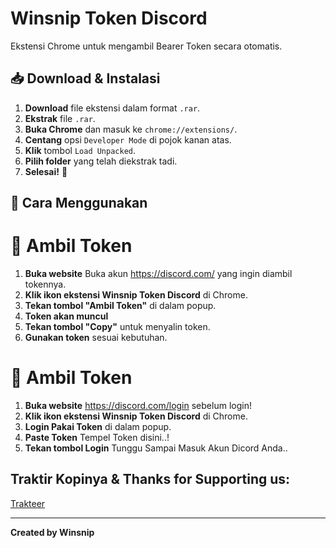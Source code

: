 # Winsnip Token Discord

Ekstensi Chrome untuk mengambil Bearer Token secara otomatis.

## 📥 Download & Instalasi
1. **Download** file ekstensi dalam format `.rar`.
2. **Ekstrak** file `.rar`.
3. **Buka Chrome** dan masuk ke `chrome://extensions/`.
4. **Centang** opsi `Developer Mode` di pojok kanan atas.
5. **Klik** tombol `Load Unpacked`.
6. **Pilih folder** yang telah diekstrak tadi.
7. **Selesai!** 🎉

## 🚀 Cara Menggunakan
# 🚀 Ambil Token
1. **Buka website** Buka akun https://discord.com/ yang ingin diambil tokennya.
2. **Klik ikon ekstensi Winsnip Token Discord** di Chrome.
3. **Tekan tombol "Ambil Token"** di dalam popup.
4. **Token akan muncul**
5. **Tekan tombol "Copy"** untuk menyalin token.
6. **Gunakan token** sesuai kebutuhan.

# 🚀 Ambil Token
1. **Buka website**  https://discord.com/login sebelum login!
2. **Klik ikon ekstensi Winsnip Token Discord** di Chrome.
3. **Login Pakai Token** di dalam popup.
4. **Paste Token** Tempel Token disini..!
5. **Tekan tombol Login** Tunggu Sampai Masuk Akun Dicord Anda..


## Traktir Kopinya & Thanks for Supporting us:
[Trakteer](https://trakteer.id/Winsnipsupport/tip)

---

**Created by Winsnip**
